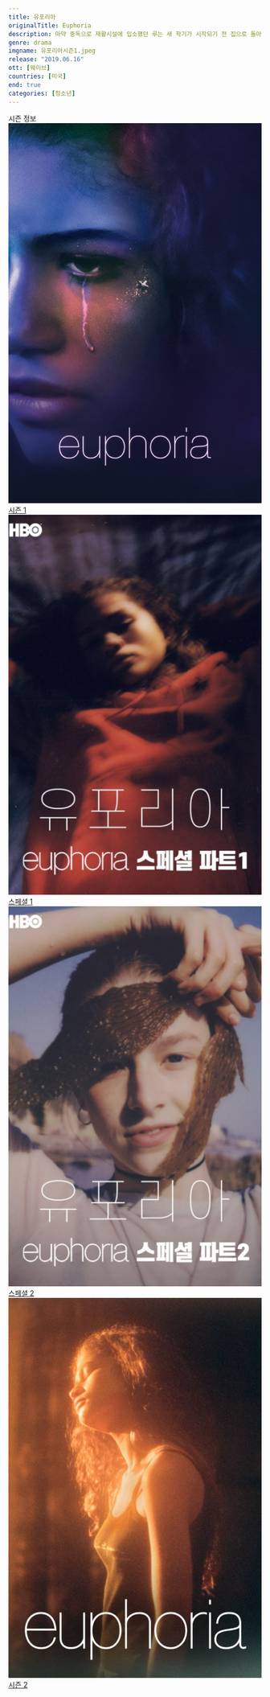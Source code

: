 ```yaml
---
title: 유포리아
originalTitle: Euphoria
description: 마약 중독으로 재활시설에 입소했던 루는 새 학기가 시작되기 전 집으로 돌아왔다. 그후 매케이의 파티에 갔다가 최근에 동네로 이사온 줄스를 만난다.
genre: drama
imgname: 유포리아시즌1.jpeg
release: "2019.06.16"
ott: [웨이브]
countries: [미국]
end: true
categories: [청소년]
---
```


<div class="title bold">시즌 정보</div>

<div class="season-list">
<div class="item">
<a href="/drama/유포리아시즌1" >
<img src="/poster/유포리아시즌1.jpeg" alt="유포리아시즌1 포스터 ">
시즌 1</a>
</div>

<div class="item">
<a href="/drama/유포리아스페셜파트1" >
<img src="/poster/유포리아스페셜파트1.jpeg" alt="유포리아스페셜파트1 포스터 ">
스페셜 1</a>
</div>

<div class="item">
<a href="/drama/유포리아스페셜파트2" >
<img src="/poster/유포리아스페셜파트2.jpeg" alt="유포리아스페셜파트2 포스터 ">
스페셜 2</a>
</div>

<div class="item">
<a href="/drama/유포리아시즌2" >
<img src="/poster/유포리아시즌2.jpeg" alt="유포리아시즌2 포스터 ">
시즌 2</a>
</div>
</div>
